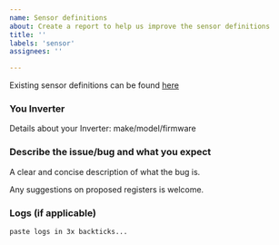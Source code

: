 ```yaml
---
name: Sensor definitions
about: Create a report to help us improve the sensor definitions
title: ''
labels: 'sensor'
assignees: ''

---
```


Existing sensor definitions can be found [here](https://github.com/kellerza/sunsynk/blob/main/sunsynk/definitions.py)

### You Inverter

Details about your Inverter: make/model/firmware

### Describe the issue/bug and what you expect

A clear and concise description of what the bug is.

Any suggestions on proposed registers is welcome.

### Logs (if applicable)

```
paste logs in 3x backticks...
```
